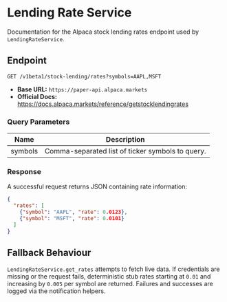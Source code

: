 # Lending Rate Service

Documentation for the Alpaca stock lending rates endpoint used by
`LendingRateService`.

## Endpoint

`GET /v1beta1/stock-lending/rates?symbols=AAPL,MSFT`

- **Base URL:** `https://paper-api.alpaca.markets`
- **Official Docs:** https://docs.alpaca.markets/reference/getstocklendingrates

### Query Parameters

| Name    | Description                                      |
|---------|--------------------------------------------------|
| symbols | Comma-separated list of ticker symbols to query. |

### Response

A successful request returns JSON containing rate information:

```json
{
  "rates": [
    {"symbol": "AAPL", "rate": 0.0123},
    {"symbol": "MSFT", "rate": 0.0101}
  ]
}
```

## Fallback Behaviour

`LendingRateService.get_rates` attempts to fetch live data. If
credentials are missing or the request fails, deterministic stub rates
starting at `0.01` and increasing by `0.005` per symbol are returned.
Failures and successes are logged via the notification helpers.

